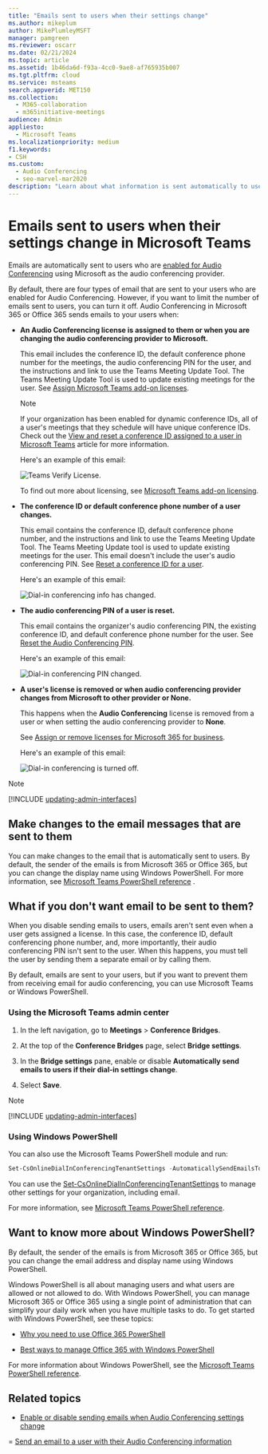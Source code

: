 ```yaml
---
title: "Emails sent to users when their settings change"
ms.author: mikeplum
author: MikePlumleyMSFT
manager: pamgreen
ms.reviewer: oscarr
ms.date: 02/21/2024
ms.topic: article
ms.assetid: 1b46da6d-f93a-4cc0-9ae8-af765935b007
ms.tgt.pltfrm: cloud
ms.service: msteams
search.appverid: MET150
ms.collection: 
  - M365-collaboration
  - m365initiative-meetings
audience: Admin
appliesto: 
  - Microsoft Teams
ms.localizationpriority: medium
f1.keywords:
- CSH
ms.custom: 
  - Audio Conferencing
  - seo-marvel-mar2020
description: "Learn about what information is sent automatically to users by email when their dial-in conferencing settings change in Microsoft Teams. "
---
```


# Emails sent to users when their settings change in Microsoft Teams

Emails are automatically sent to users who are [enabled for Audio Conferencing](set-up-audio-conferencing-in-teams.md) using Microsoft as the audio conferencing provider.

By default, there are four types of email that are sent to your users who are enabled for Audio Conferencing. However, if you want to limit the number of emails sent to users, you can turn it off. Audio Conferencing in Microsoft 365 or Office 365 sends emails to your users when:

- **An Audio Conferencing license is assigned to them or when you are changing the audio conferencing provider to Microsoft.**

     This email includes the conference ID, the default conference phone number for the meetings, the audio conferencing PIN for the user, and the instructions and link to use the Teams Meeting Update Tool. The Teams Meeting Update Tool is used to update existing meetings for the user. See [Assign Microsoft Teams add-on licenses](./teams-add-on-licensing/microsoft-teams-add-on-licensing.md).

    > [!NOTE]
    > If your organization has been enabled for dynamic conference IDs, all of a user's meetings that they schedule will have unique conference IDs. Check out the [View and reset a conference ID assigned to a user in Microsoft Teams](see-change-and-reset-a-conference-id-assigned-to-a-user-in-teams.md) article for more information.

    Here's an example of this email:

     ![Teams Verify License.](media/teams-emails-sent-to-users-when-settings-change-image1.png)

    To find out more about licensing, see [Microsoft Teams add-on licensing](./teams-add-on-licensing/microsoft-teams-add-on-licensing.md).

- **The conference ID or default conference phone number of a user changes.**

    This email contains the conference ID, default conference phone number, and the instructions and link to use the Teams Meeting Update Tool. The Teams Meeting Update tool is used to update existing meetings for the user. This email doesn't include the user's audio conferencing PIN. See [Reset a conference ID for a user](reset-a-conference-id-for-a-user-in-teams.md).

    Here's an example of this email:

     ![Dial-in conferencing info has changed.](media/teams-emails-sent-to-users-when-settings-change-image2.png)

- **The audio conferencing PIN of a user is reset.**

    This email contains the organizer's audio conferencing PIN, the existing conference ID, and default conference phone number for the user. See [Reset the Audio Conferencing PIN](reset-the-audio-conferencing-pin-in-teams.md).

     Here's an example of this email:

     ![Dial-in conferencing PIN changed.](media/teams-emails-sent-to-users-when-settings-change-image3.png)
  
- **A user's license is removed or when audio conferencing provider changes from Microsoft to other provider or None.**

    This happens when the **Audio Conferencing** license is removed from a user or when setting the audio conferencing provider to **None**.

    See [Assign or remove licenses for Microsoft 365 for business](https://support.office.com/article/997596b5-4173-4627-b915-36abac6786dc).

    Here's an example of this email:

     ![Dial-in conferencing is turned off.](media/teams-emails-sent-to-users-when-settings-change-image4.png)

> [!NOTE]
> [!INCLUDE [updating-admin-interfaces](includes/updating-admin-interfaces.md)]

## Make changes to the email messages that are sent to them

You can make changes to the email that is automatically sent to users. By default, the sender of the emails is from Microsoft 365 or Office 365, but you can change the display name using Windows PowerShell. For more information, see [Microsoft Teams PowerShell reference](/powershell/module/teams) .

## What if you don't want email to be sent to them?

When you disable sending emails to users, emails aren't sent even when a user gets assigned a license. In this case, the conference ID, default conferencing phone number, and, more importantly, their audio conferencing PIN isn't sent to the user. When this happens, you must tell the user by sending them a separate email or by calling them.

By default, emails are sent to your users, but if you want to prevent them from receiving email for audio conferencing, you can use Microsoft Teams or Windows PowerShell.

### Using the Microsoft Teams admin center

1. In the left navigation, go to **Meetings** > **Conference Bridges**.

2. At the top of the **Conference Bridges** page, select **Bridge settings**.

3. In the **Bridge settings** pane, enable or disable **Automatically send emails to users if their dial-in settings change**.

4. Select **Save**.

> [!Note]
> [!INCLUDE [updating-admin-interfaces](includes/updating-admin-interfaces.md)]

### Using Windows PowerShell

You can also use the Microsoft Teams PowerShell module and run:

```PowerShell
Set-CsOnlineDialInConferencingTenantSettings -AutomaticallySendEmailsToUsers $true|$false
```

You can use the [Set-CsOnlineDialInConferencingTenantSettings](/powershell/module/skype/set-csonlinedialinconferencingtenantsettings) to manage other settings for your organization, including email.

For more information, see [Microsoft Teams PowerShell reference](/powershell/module/teams/).

## Want to know more about Windows PowerShell?

By default, the sender of the emails is from Microsoft 365 or Office 365, but you can change the email address and display name using Windows PowerShell.

Windows PowerShell is all about managing users and what users are allowed or not allowed to do. With Windows PowerShell, you can manage Microsoft 365 or Office 365 using a single point of administration that can simplify your daily work when you have multiple tasks to do. To get started with Windows PowerShell, see these topics:

- [Why you need to use Office 365 PowerShell](/microsoft-365/enterprise/why-you-need-to-use-microsoft-365-powershell)

- [Best ways to manage Office 365 with Windows PowerShell](/previous-versions//dn568025(v=technet.10))

For more information about Windows PowerShell, see the [Microsoft Teams PowerShell reference](/powershell/module/teams).

## Related topics

- [Enable or disable sending emails when Audio Conferencing settings change](enable-or-disable-sending-emails-when-their-settings-change-in-teams.md)

= [Send an email to a user with their Audio Conferencing information](send-an-email-to-a-user-with-their-dial-in-information-in-teams.md)
